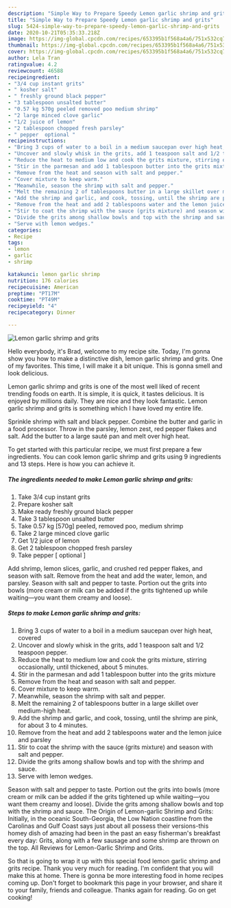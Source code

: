 ```yaml
---
description: "Simple Way to Prepare Speedy Lemon garlic shrimp and grits"
title: "Simple Way to Prepare Speedy Lemon garlic shrimp and grits"
slug: 5424-simple-way-to-prepare-speedy-lemon-garlic-shrimp-and-grits
date: 2020-10-21T05:35:33.218Z
image: https://img-global.cpcdn.com/recipes/653395b1f568a4a6/751x532cq70/lemon-garlic-shrimp-and-grits-recipe-main-photo.jpg
thumbnail: https://img-global.cpcdn.com/recipes/653395b1f568a4a6/751x532cq70/lemon-garlic-shrimp-and-grits-recipe-main-photo.jpg
cover: https://img-global.cpcdn.com/recipes/653395b1f568a4a6/751x532cq70/lemon-garlic-shrimp-and-grits-recipe-main-photo.jpg
author: Lela Tran
ratingvalue: 4.2
reviewcount: 46588
recipeingredient:
- "3/4 cup instant grits"
- " kosher salt"
- " freshly ground black pepper"
- "3 tablespoon unsalted butter"
- "0.57 kg 570g peeled removed poo medium shrimp"
- "2 large minced clove garlic"
- "1/2 juice of lemon"
- "2 tablespoon chopped fresh parsley"
- " pepper  optional "
recipeinstructions:
- "Bring 3 cups of water to a boil in a medium saucepan over high heat, covered"
- "Uncover and slowly whisk in the grits, add 1 teaspoon salt and 1/2 teaspoon pepper."
- "Reduce the heat to medium low and cook the grits mixture, stirring occasionally, until thickened, about 5 minutes."
- "Stir in the parmesan and add 1 tablespoon butter into the grits mixture"
- "Remove from the heat and season with salt and pepper."
- "Cover mixture to keep warm."
- "Meanwhile, season the shrimp with salt and pepper."
- "Melt the remaining 2 of tablespoons butter in a large skillet over medium-high heat."
- "Add the shrimp and garlic, and cook, tossing, until the shrimp are pink, for about 3 to 4 minutes."
- "Remove from the heat and add 2 tablespoons water and the lemon juice and parsley"
- "Stir to coat the shrimp with the sauce (grits mixture) and season with salt and pepper."
- "Divide the grits among shallow bowls and top with the shrimp and sauce."
- "Serve with lemon wedges."
categories:
- Recipe
tags:
- lemon
- garlic
- shrimp

katakunci: lemon garlic shrimp 
nutrition: 176 calories
recipecuisine: American
preptime: "PT17M"
cooktime: "PT49M"
recipeyield: "4"
recipecategory: Dinner

---
```



![Lemon garlic shrimp and grits](https://img-global.cpcdn.com/recipes/653395b1f568a4a6/751x532cq70/lemon-garlic-shrimp-and-grits-recipe-main-photo.jpg)

Hello everybody, it's Brad, welcome to my recipe site. Today, I'm gonna show you how to make a distinctive dish, lemon garlic shrimp and grits. One of my favorites. This time, I will make it a bit unique. This is gonna smell and look delicious.

Lemon garlic shrimp and grits is one of the most well liked of recent trending foods on earth. It is simple, it is quick, it tastes delicious. It is enjoyed by millions daily. They are nice and they look fantastic. Lemon garlic shrimp and grits is something which I have loved my entire life.

Sprinkle shrimp with salt and black pepper. Combine the butter and garlic in a food processor. Throw in the parsley, lemon zest, red pepper flakes and salt. Add the butter to a large sauté pan and melt over high heat.


To get started with this particular recipe, we must first prepare a few ingredients. You can cook lemon garlic shrimp and grits using 9 ingredients and 13 steps. Here is how you can achieve it.

<!--inarticleads1-->

##### The ingredients needed to make Lemon garlic shrimp and grits:

1. Take 3/4 cup instant grits
1. Prepare  kosher salt
1. Make ready  freshly ground black pepper
1. Take 3 tablespoon unsalted butter
1. Take 0.57 kg [570g] peeled, removed poo, medium shrimp
1. Take 2 large minced clove garlic
1. Get 1/2 juice of lemon
1. Get 2 tablespoon chopped fresh parsley
1. Take  pepper [ optional ]


Add shrimp, lemon slices, garlic, and crushed red pepper flakes, and season with salt. Remove from the heat and add the water, lemon, and parsley. Season with salt and pepper to taste. Portion out the grits into bowls (more cream or milk can be added if the grits tightened up while waiting—you want them creamy and loose). 

<!--inarticleads2-->

##### Steps to make Lemon garlic shrimp and grits:

1. Bring 3 cups of water to a boil in a medium saucepan over high heat, covered
1. Uncover and slowly whisk in the grits, add 1 teaspoon salt and 1/2 teaspoon pepper.
1. Reduce the heat to medium low and cook the grits mixture, stirring occasionally, until thickened, about 5 minutes.
1. Stir in the parmesan and add 1 tablespoon butter into the grits mixture
1. Remove from the heat and season with salt and pepper.
1. Cover mixture to keep warm.
1. Meanwhile, season the shrimp with salt and pepper.
1. Melt the remaining 2 of tablespoons butter in a large skillet over medium-high heat.
1. Add the shrimp and garlic, and cook, tossing, until the shrimp are pink, for about 3 to 4 minutes.
1. Remove from the heat and add 2 tablespoons water and the lemon juice and parsley
1. Stir to coat the shrimp with the sauce (grits mixture) and season with salt and pepper.
1. Divide the grits among shallow bowls and top with the shrimp and sauce.
1. Serve with lemon wedges.


Season with salt and pepper to taste. Portion out the grits into bowls (more cream or milk can be added if the grits tightened up while waiting—you want them creamy and loose). Divide the grits among shallow bowls and top with the shrimp and sauce. The Origin of Lemon-garlic Shrimp and Grits: Initially, in the oceanic South-Georgia, the Low Nation coastline from the Carolinas and Gulf Coast says just about all possess their versions-this homey dish of amazing had been in the past an easy fisherman&#39;s breakfast every day: Grits, along with a few sausage and some shrimp are thrown on the top. All Reviews for Lemon-Garlic Shrimp and Grits. 

So that is going to wrap it up with this special food lemon garlic shrimp and grits recipe. Thank you very much for reading. I'm confident that you will make this at home. There is gonna be more interesting food in home recipes coming up. Don't forget to bookmark this page in your browser, and share it to your family, friends and colleague. Thanks again for reading. Go on get cooking!
